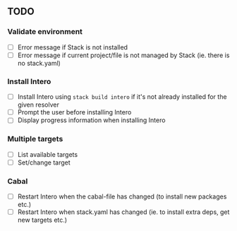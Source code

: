 ## TODO

### Validate environment
- ☐ Error message if Stack is not installed
- ☐ Error message if current project/file is not managed by Stack (ie. there is no stack.yaml)

### Install Intero
- ☐ Install Intero using `stack build intero` if it's not already installed for the given resolver
- ☐ Prompt the user before installing Intero
- ☐ Display progress information when installing Intero

### Multiple targets
- ☐ List available targets
- ☐ Set/change target

### Cabal
- ☐ Restart Intero when the cabal-file has changed (to install new packages etc.)
- ☐ Restart Intero when stack.yaml has changed (ie. to install extra deps, get new targets etc.)

